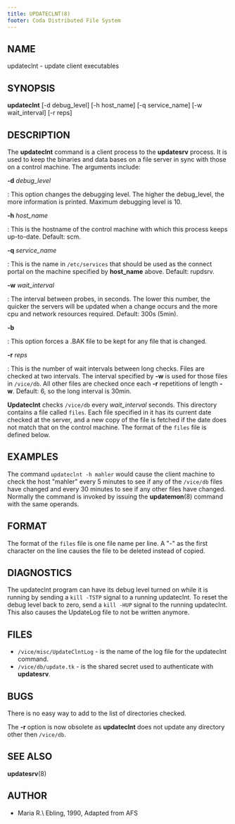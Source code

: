 ```yaml
---
title: UPDATECLNT(8)
footer: Coda Distributed File System
---
```


## NAME

updateclnt - update client executables

## SYNOPSIS

**updateclnt** \[-d debug\_level] \[-h host\_name] \[-q service\_name]
\[-w wait\_interval] \[-r reps]

## DESCRIPTION

The **updateclnt** command is a client process to the **updatesrv**
process. It is used to keep the binaries and data bases on a file server
in sync with those on a control machine. The arguments include:

**-d** *debug_level*

:   This option changes the debugging level. The higher the debug\_level,
    the more information is printed. Maximum debugging level is 10.

**-h** *host_name*

:   This is the hostname of the control machine with which this process
    keeps up-to-date. Default: scm.

**-q** *service_name*

:   This is the name in `/etc/services` that should be used as the connect
    portal on the machine specified by **host\_name** above. Default: rupdsrv.

**-w** *wait_interval*

:   The interval between probes, in seconds. The lower this number, the
    quicker the servers will be updated when a change occurs and the more
    cpu and network resources required. Default: 300s (5min).

**-b**

:   This option forces a .BAK file to be kept for any file that is changed.

**-r** *reps*

:   This is the number of wait intervals between long checks. Files are
    checked at two intervals. The interval specified by **-w** is used for
    those files in `/vice/db`. All other files are checked once each **-r**
    repetitions of length **-w**. Default: 6, so the long interval is 30min.

**Updateclnt** checks `/vice/db` every *wait\_interval* seconds. This
directory contains a file called `files`. Each file specified in it has
its current date checked at the server, and a new copy of the file is
fetched if the date does not match that on the control machine. The
format of the `files` file is defined below.

## EXAMPLES

The command `updateclnt -h mahler` would cause the client machine to
check the host "mahler" every 5 minutes to see if any of the
`/vice/db` files have changed and every 30 minutes to see if any other
files have changed. Normally the command is invoked by issuing the
**updatemon**(8) command with the same operands.

## FORMAT

The format of the `files` file is one file name per line. A "-" as the
first character on the line causes the file to be deleted instead of
copied.

## DIAGNOSTICS

The updateclnt program can have its debug level turned on while it is
running by sending a `kill -TSTP` signal to a running updateclnt. To
reset the debug level back to zero, send a `kill -HUP` signal to the
running updateclnt. This also causes the UpdateLog file to not be
written anymore.

## FILES

- `/vice/misc/UpdateClntLog` - is the name of the log file for the updateclnt command.
- `/vice/db/update.tk` - is the shared secret used to authenticate with **updatesrv**.

## BUGS

There is no easy way to add to the list of directories checked.

The **-r** option is now obsolete as **updateclnt** does not update any
directory other then `/vice/db`.

## SEE ALSO

**updatesrv**(8)

## AUTHOR

- Maria R.\ Ebling, 1990, Adapted from AFS
